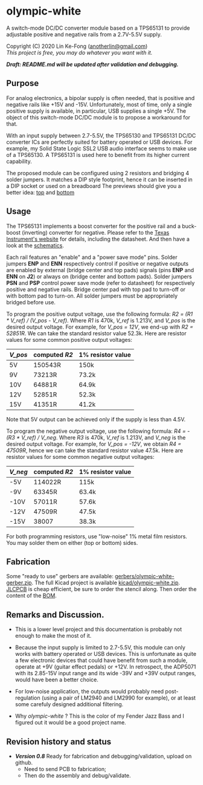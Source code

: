 # olympic-white
A switch-mode DC/DC converter module based on a TPS65131 to provide adjustable positive and negative rails from a 2.7V-5.5V supply.

Copyright (C) 2020 Lin Ke-Fong (anotherlin@gmail.com)\
*This project is free, you may do whatever you want with it.*

**_Draft: README.md will be updated after validation and debugging._**

## Purpose

For analog electronics, a bipolar supply is often needed, that is positive and negative rails like +15V and -15V.
Unfortunately, most of time, only a single positive supply is available, in particular, USB supplies a single +5V. 
The object of this switch-mode DC/DC module is to propose a workaround for that.

With an input supply between 2.7-5.5V, the TPS65130 and TPS65131 DC/DC converter ICs are perfectly suited for battery operated or USB 
devices. For example, my Solid State Logic SSL2 USB audio interface seems to make use of a TPS65130. A TPS65131 is used here to benefit 
from its higher current capability. 

The proposed module can be configured using 2 resistors and bridging 4 solder jumpers. It matches a DIP style footprint, hence it can be 
inserted in a DIP socket or used on a breadboard The previews should give you a better idea: [top](./figures/preview_top.png) and 
[bottom](./figures/preview_bottom.png)

## Usage

The TPS65131 implements a boost converter for the positive rail and a buck-boost (inverting) converter for negative.
Please refer to the [Texas Instrument's website](https://www.ti.com/product/TPS65131) for details, including the datasheet.
And then have a look at the [schematics](./figures/schematics.png).

Each rail features an "enable" and a "power save mode" pins. Solder jumpers **ENP** and **ENN** respectively control if positive or negative
outputs are enabled by external (bridge center and top pads) signals (pins **ENP** and **ENN** on **J2**) or always on (bridge center and 
bottom pads). Solder jumpers **PSN** and **PSP** control power save mode (refer to datasheet) for respectively positive and negative rails. 
Bridge center pad with top pad to turn-off or with bottom pad to turn-on. All solder jumpers must be appropriately bridged before use.

To program the positive output voltage, use the following formula: _R2 = (R1 * V_ref) / (V_pos - V_ref)_. Where _R1_ is 470k, 
_V_ref_ is 1.213V, and _V_pos_ is the desired output voltage. For example, for _V_pos = 12V_, we end-up with _R2 = 52851R_. We can take the 
standard resistor value 52.3k. Here are resistor values for some common positive output voltages:

| _V_pos_ | computed _R2_ | 1% resistor value |
| --- | --- | --- |
| 5V | 150543R | 150k |
| 9V | 73213R  | 73.2k |
| 10V | 64881R | 64.9k |
| 12V | 52851R | 52.3k |
| 15V | 41351R | 41.2k |

Note that 5V output can be achieved only if the supply is less than 4.5V.

To program the negative output voltage, use the following formula: _R4 = -(R3 * V_ref) / V_neg_. Where _R3_ is 470k, 
_V_ref_ is 1.213V, and _V_neg_ is the desired output voltage. For example, for _V_pos = -12V_, we obtain _R4 = 47509R_, hence we can take
the standard resistor value 47.5k. Here are resistor values for some common negative output voltages:

| _V_neg_ | computed _R2_ | 1% resistor value |
| --- | --- | --- |
| -5V | 114022R | 115k |
| -9V | 63345R  | 63.4k |
| -10V | 57011R | 57.6k |
| -12V | 47509R | 47.5k |
| -15V | 38007 | 38.3k |

For both programming resistors, use "low-noise" 1% metal film resistors. You may solder them on either (top or bottom) sides. 

## Fabrication

Some "ready to use" gerbers are available: [gerbers/olympic-white-gerber.zip](./gerbers/olympic-white-gerber.zip). The full Kicad 
project is available [kicad/olympic-white.zip](./kicad/olympic-white.zip). [JLCPCB](http://www.jlcpcb.com) is cheap efficient, 
be sure to order the stencil along. Then order the content of the [BOM](./documents/bom.csv).

## Remarks and Discussion.

* This is a lower level project and this documentation is probably not enough to make the most of it.

* Because the input supply is limited to 2.7-5.5V, this module can only works with battery operated or USB devices. This is unfortunate as 
quite a few electronic devices that could have benefit from such a module, operate at +9V (guitar effect pedals) or +12V. In retrospect,
the ADP5071 with its 2.85-15V input range and its wide -39V and +39V output ranges, would have been a better choice.

* For low-noise application, the outputs would probably need post-regulation (using a pair of LM2940 and LM2990 for example), or at least 
some carefuly designed additional filtering.

* Why _olympic-white_ ? This is the color of my Fender Jazz Bass and I figured out it would be a good project name.

## Revision history and status

* **_Version 0.8_**  Ready for fabrication and debugging/validation, upload on github.
  - Need to send PCB to fabrication;
  - Then do the assembly and debug/validate.
